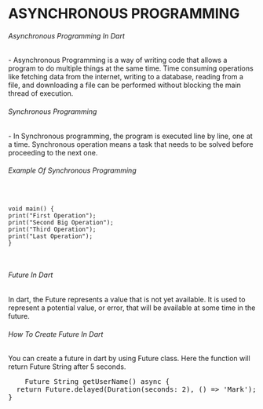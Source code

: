 <h1>ASYNCHRONOUS PROGRAMMING</h1>
<h6>Asynchronous Programming In Dart</h6>
- Asynchronous Programming is a way of writing code that allows a program to do multiple things at the same time. Time consuming operations like fetching data from the internet, writing to a database, reading from a file, and downloading a file can be performed without blocking the main thread of execution.

<h6>Synchronous Programming</h6>
- In Synchronous programming, the program is executed line by line, one at a time. Synchronous operation means a task that needs to be solved before proceeding to the next one.

<h6>Example Of Synchronous Programming</h6>
<pre>

    void main() {
    print("First Operation"); 
    print("Second Big Operation"); 
    print("Third Operation"); 
    print("Last Operation"); 
    }
</pre>


<h6>Future In Dart</h6>
In dart, the Future represents a value that is not yet available. It is used to represent a potential value, or error, that will be available at some time in the future.

<h6>How To Create Future In Dart</h6>
You can create a future in dart by using Future class. Here the function will return Future String after 5 seconds.

<pre>
    Future String getUserName() async {
  return Future.delayed(Duration(seconds: 2), () => 'Mark');
}
</pre>
